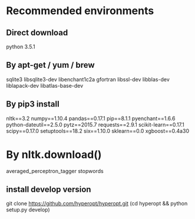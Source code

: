 # Recommended environments

## Direct download

python 3.5.1

## By apt-get / yum / brew

sqlite3
libsqlite3-dev
libenchant1c2a
gfortran
libssl-dev
libblas-dev
liblapack-dev
libatlas-base-dev

## By pip3 install

nltk==3.2
numpy==1.10.4
pandas==0.17.1
pip==8.1.1
pyenchant==1.6.6
python-dateutil==2.5.0
pytz==2015.7
requests==2.9.1
scikit-learn==0.17.1
scipy==0.17.0
setuptools==18.2
six==1.10.0
sklearn==0.0
xgboost==0.4a30

# By nltk.download()

averaged_perceptron_tagger
stopwords

## install develop version

git clone https://github.com/hyperopt/hyperopt.git
(cd hyperopt && python setup.py develop)